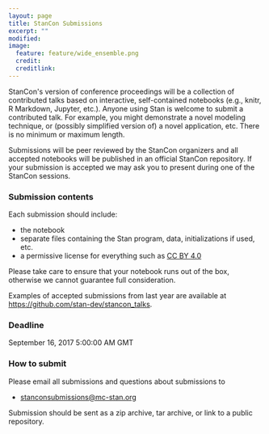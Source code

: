 ```yaml
---
layout: page
title: StanCon Submissions
excerpt: ""
modified:
image:
  feature: feature/wide_ensemble.png
  credit:
  creditlink:
---
```


StanCon's version of conference proceedings will be a collection of contributed
talks based on interactive, self-contained notebooks (e.g., knitr, R Markdown,
Jupyter, etc.). Anyone using Stan is welcome to submit a contributed talk. For
example, you might demonstrate a novel modeling technique, or (possibly
simplified version of) a novel application, etc. There is no minimum or maximum
length.

Submissions will be peer reviewed by the StanCon organizers and all accepted
notebooks will be published in an official StanCon repository. If your
submission is accepted we may ask you to present during one of the StanCon
sessions.

### Submission contents

Each submission should include:

* the notebook
* separate files containing the Stan program, data, initializations if used, etc.
* a permissive license for everything such as [CC BY 4.0](https://creativecommons.org/licenses/by/4.0/)

Please take care to ensure that your notebook runs out of the box, otherwise we
cannot guarantee full consideration.

Examples of accepted submissions from last year are available at https://github.com/stan-dev/stancon_talks.

### Deadline

September 16, 2017 5:00:00 AM GMT

### How to submit

Please email all submissions and questions about submissions to

* <stanconsubmissions@mc-stan.org>

Submission should be sent as a zip archive, tar archive, or link to a public repository.
